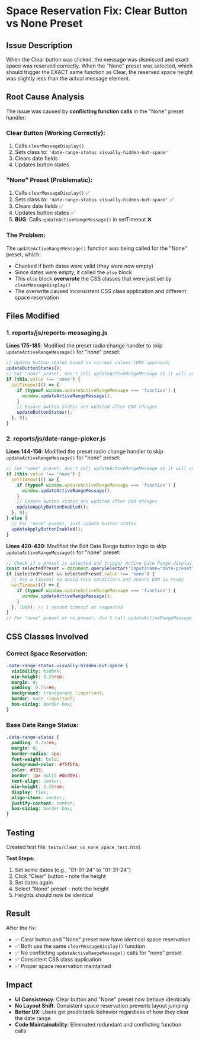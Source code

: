 # Space Reservation Fix: Clear Button vs None Preset

## Issue Description

When the Clear button was clicked, the message was dismissed and exact space was reserved correctly.
When the "None" preset was selected, which should trigger the EXACT same function as Clear,
the reserved space height was slightly less than the actual message element.

## Root Cause Analysis

The issue was caused by **conflicting function calls** in the "None" preset handler:

### Clear Button (Working Correctly):
1. Calls `clearMessageDisplay()` 
2. Sets class to: `'date-range-status visually-hidden-but-space'`
3. Clears date fields
4. Updates button states

### "None" Preset (Problematic):
1. Calls `clearMessageDisplay()` ✅
2. Sets class to: `'date-range-status visually-hidden-but-space'` ✅
3. Clears date fields ✅
4. Updates button states ✅
5. **BUG**: Calls `updateActiveRangeMessage()` in setTimeout ❌

### The Problem:
The `updateActiveRangeMessage()` function was being called for the "None" preset, which:
- Checked if both dates were valid (they were now empty)
- Since dates were empty, it called the `else` block
- This `else` block **overwrote** the CSS classes that were just set by `clearMessageDisplay()`
- The overwrite caused inconsistent CSS class application and different space reservation

## Files Modified

### 1. reports/js/reports-messaging.js
**Lines 175-185**: Modified the preset radio change handler to skip `updateActiveRangeMessage()` for "none" preset:

```javascript
// Update button states based on current values (DRY approach)
updateButtonStates();
// For "none" preset, don't call updateActiveRangeMessage as it will override the cleared state
if (this.value !== 'none') {
  setTimeout(() => {
    if (typeof window.updateActiveRangeMessage === 'function') {
      window.updateActiveRangeMessage();
    }
    // Ensure button states are updated after DOM changes
    updateButtonStates();
  }, 0);
}
```

### 2. reports/js/date-range-picker.js
**Lines 144-156**: Modified the preset radio change handler to skip `updateActiveRangeMessage()` for "none" preset:

```javascript
// For "none" preset, don't call updateActiveRangeMessage as it will override the cleared state
if (this.value !== 'none') {
  setTimeout(() => {
    if (typeof window.updateActiveRangeMessage === 'function') {
      window.updateActiveRangeMessage();
    }
    // Ensure button states are updated after DOM changes
    updateApplyButtonEnabled();
  }, 0);
} else {
  // For "none" preset, just update button states
  updateApplyButtonEnabled();
}
```

**Lines 420-430**: Modified the Edit Date Range button logic to skip `updateActiveRangeMessage()` for "none" preset:

```javascript
// Check if a preset is selected and trigger Active Date Range display
const selectedPreset = document.querySelector('input[name="date-preset"]:checked');
if (selectedPreset && selectedPreset.value !== 'none') {
  // Use a timeout to avoid race conditions and ensure DOM is ready
  setTimeout(() => {
    if (typeof window.updateActiveRangeMessage === 'function') {
      window.updateActiveRangeMessage();
    }
  }, 1000); // 1 second timeout as requested
}
// For "none" preset or no preset, don't call updateActiveRangeMessage as it will override the cleared state
```

## CSS Classes Involved

### Correct Space Reservation:
```css
.date-range-status.visually-hidden-but-space {
  visibility: hidden;
  min-height: 3.25rem;
  margin: 0;
  padding: 0.75rem;
  background: transparent !important;
  border: none !important;
  box-sizing: border-box;
}
```

### Base Date Range Status:
```css
.date-range-status {
  padding: 0.75rem;
  margin: 0;
  border-radius: 4px;
  font-weight: bold;
  background-color: #f5f6fa;
  color: #333;
  border: 1px solid #dcdde1;
  text-align: center;
  min-height: 3.25rem;
  display: flex;
  align-items: center;
  justify-content: center;
  box-sizing: border-box;
}
```

## Testing

Created test file: `tests/clear_vs_none_space_test.html`

**Test Steps:**
1. Set some dates (e.g., "01-01-24" to "01-31-24")
2. Click "Clear" button - note the height
3. Set dates again  
4. Select "None" preset - note the height
5. Heights should now be identical

## Result

After the fix:
- ✅ Clear button and "None" preset now have identical space reservation
- ✅ Both use the same `clearMessageDisplay()` function
- ✅ No conflicting `updateActiveRangeMessage()` calls for "none" preset
- ✅ Consistent CSS class application
- ✅ Proper space reservation maintained

## Impact

- **UI Consistency**: Clear button and "None" preset now behave identically
- **No Layout Shift**: Consistent space reservation prevents layout jumping
- **Better UX**: Users get predictable behavior regardless of how they clear the date range
- **Code Maintainability**: Eliminated redundant and conflicting function calls 